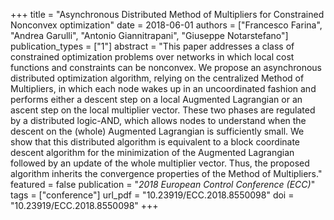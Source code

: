+++
title = "Asynchronous Distributed Method of Multipliers for Constrained Nonconvex optimization"
date = 2018-06-01
authors = ["Francesco Farina", "Andrea Garulli", "Antonio Giannitrapani", "Giuseppe Notarstefano"]
publication_types = ["1"]
abstract = "This paper addresses a class of constrained optimization problems over networks in which local cost functions and constraints can be nonconvex. We propose an asynchronous distributed optimization algorithm, relying on the centralized Method of Multipliers, in which each node wakes up in an uncoordinated fashion and performs either a descent step on a local Augmented Lagrangian or an ascent step on the local multiplier vector. These two phases are regulated by a distributed logic-AND, which allows nodes to understand when the descent on the (whole) Augmented Lagrangian is sufficiently small. We show that this distributed algorithm is equivalent to a block coordinate descent algorithm for the minimization of the Augmented Lagrangian followed by an update of the whole multiplier vector. Thus, the proposed algorithm inherits the convergence properties of the Method of Multipliers."
featured = false
publication = "*2018 European Control Conference (ECC)*"
tags = ["conference"]
url_pdf = "10.23919/ECC.2018.8550098"
doi = "10.23919/ECC.2018.8550098"
+++

